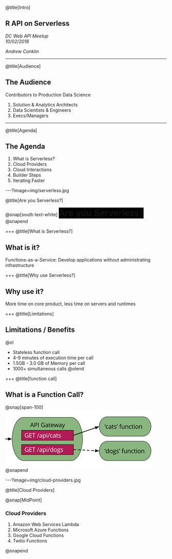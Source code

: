 @title[Intro]

## R API on Serverless  

_DC Web API Meetup_  
_10/02/2018_   

_Andrew Conklin_


---
@title[Audience]

## The Audience
Contributors to Production Data Science<br/>

<ol>
<li>Solution & Analytics Architects</li>
<li>Data Scientists & Engineers</li>
<li>Execs/Managers</li>
</ol>



---
@title[Agenda]

## The Agenda

<ol>
<li>What is Serverless?</li>
<li>Cloud Providers</li>
<li>Cloud Interactions</li>
<li>Builder Steps</li>
<li>Iterating Faster</li>
</ol>




---?image=img/serverless.jpg

@title[Are you Serverless?]

@snap[south text-white]
<span style="background-color:black;font-size:2em;">
Are you Serverless?
</span>
@snapend

+++
@title[What is Serverless?]

## What is it?

Functions-as-a-Service: Develop applications without administrating infrastructure  

+++
@title[Why use Serverless?]

## Why use it?

More time on core product, less time on servers and runtimes

+++
@title[Limitations]

## Limitations / Benefits

@ol
- Stateless function call
- 4-9 minutes of execution time per call
- 1.5GB - 3.0 GB of Memory per call
- 1000+ simultaneous calls
@olend

+++
@title[function call]

## What is a Function Call?

@snap[span-100]
![FUNCTIONCALL](img/function-call.png)
@snapend



---?image=img/cloud-providers.jpg

@title[Cloud Providers]

@snap[MidPoint]
<span style="background-color:white;">
### Cloud Providers
<ol>
<li>Amazon Web Services Lambda</li>
<li>Microsoft Azure Functions</li>
<li>Google Cloud Functions</li>
<li>Twilio Functions</li>
</ol>
</span>
@snapend
